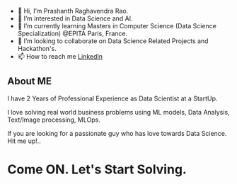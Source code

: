 - 👋 Hi, I’m Prashanth Raghavendra Rao.
- 👀 I’m interested in Data Science and AI.
- 🌱 I’m currently learning Masters in Computer Science (Data Science Specialization) @EPITA Paris, France.
- 💞️ I’m looking to collaborate on Data Science Related Projects and Hackathon's.
- 📫 How to reach me [LinkedIn](https://www.linkedin.com/in/prashanth-r-6665211a9/)

## About ME
I have 2 Years of Professional Experience as Data Scientist at a StartUp.

I love solving real world business problems using ML models, Data Analysis, Text/Image processing, MLOps.

If you are looking for a passionate guy who has love towards Data Science. 
Hit me up!..

# Come ON. Let's Start Solving.

<!---
Prash099/Prash099 is a ✨ special ✨ repository because its `README.md` (this file) appears on your GitHub profile.
You can click the Preview link to take a look at your changes.
--->

